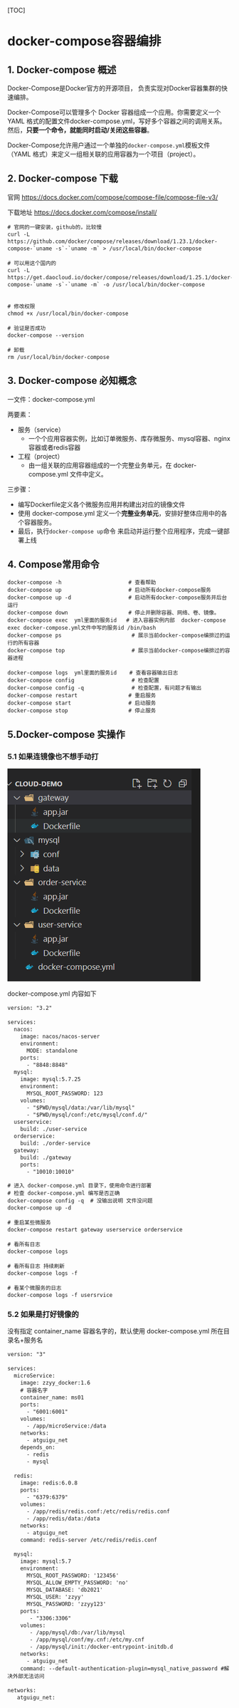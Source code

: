 [TOC]







# docker-compose容器编排



## 1. Docker-compose 概述

Docker-Compose是Docker官方的开源项目， 负责实现对Docker容器集群的快速编排。

Docker-Compose可以管理多个 Docker 容器组成一个应用。你需要定义一个 YAML 格式的配置文件docker-compose.yml，写好多个容器之间的调用关系。然后，**只要一个命令，就能同时启动/关闭这些容器**。



Docker-Compose允许用户通过一个单独的`docker-compose.yml`模板文件（YAML 格式）来定义一组相关联的应用容器为一个项目（project）。



## 2. Docker-compose 下载

官网 https://docs.docker.com/compose/compose-file/compose-file-v3/

下载地址 https://docs.docker.com/compose/install/

```shell
# 官网的一键安装，github的，比较慢
curl -L https://github.com/docker/compose/releases/download/1.23.1/docker-compose-`uname -s`-`uname -m` > /usr/local/bin/docker-compose

# 可以用这个国内的
curl -L https://get.daocloud.io/docker/compose/releases/download/1.25.1/docker-compose-`uname -s`-`uname -m` -o /usr/local/bin/docker-compose


# 修改权限
chmod +x /usr/local/bin/docker-compose

# 验证是否成功
docker-compose --version

# 卸载
rm /usr/local/bin/docker-compose
```



## 3. Docker-compose 必知概念

一文件：docker-compose.yml

两要素：

- 服务（service）
  - 一个个应用容器实例，比如订单微服务、库存微服务、mysql容器、nginx容器或者redis容器
- 工程（project）
  - 由一组关联的应用容器组成的一个完整业务单元，在 docker-compose.yml 文件中定义。

三步骤：

- 编写Dockerfile定义各个微服务应用并构建出对应的镜像文件
- 使用 docker-compose.yml 定义一个**完整业务单元**，安排好整体应用中的各个容器服务。
- 最后，执行`docker-compose up`命令 来启动并运行整个应用程序，完成一键部署上线



## 4. Compose常用命令

```shell
docker-compose -h                     # 查看帮助
docker-compose up                     # 启动所有docker-compose服务
docker-compose up -d                  # 启动所有docker-compose服务并后台运行
docker-compose down                   # 停止并删除容器、网络、卷、镜像。
docker-compose exec  yml里面的服务id   # 进入容器实例内部  docker-compose exec docker-compose.yml文件中写的服务id /bin/bash
docker-compose ps                      # 展示当前docker-compose编排过的运行的所有容器
docker-compose top                     # 展示当前docker-compose编排过的容器进程

docker-compose logs  yml里面的服务id    # 查看容器输出日志
docker-compose config                  # 检查配置
docker-compose config -q               # 检查配置，有问题才有输出
docker-compose restart   			  # 重启服务
docker-compose start     			  # 启动服务
docker-compose stop      			  # 停止服务
```





## 5.Docker-compose 实操作



### 5.1 如果连镜像也不想手动打

![image-20221105221722062](08_docker-compose容器编排/image-20221105221722062.png)

docker-compose.yml 内容如下

```shell
version: "3.2"

services:
  nacos:
    image: nacos/nacos-server
    environment:
      MODE: standalone
    ports:
      - "8848:8848"
  mysql:
    image: mysql:5.7.25
    environment:
      MYSQL_ROOT_PASSWORD: 123
    volumes:
      - "$PWD/mysql/data:/var/lib/mysql"
      - "$PWD/mysql/conf:/etc/mysql/conf.d/"
  userservice:
    build: ./user-service
  orderservice:
    build: ./order-service
  gateway:
    build: ./gateway
    ports:
      - "10010:10010"
```

```shell
# 进入 docker-compose.yml 目录下，使用命令进行部署
# 检查 docker-compose.yml 编写是否正确
docker-compose config -q  # 没输出说明 文件没问题
docker-compose up -d

# 重启某些微服务
docker-compose restart gateway userservice orderservice

# 看所有日志
docker-compose logs

# 看所有日志 持续刷新
docker-compose logs -f

# 看某个微服务的日志
docker-compose logs -f usersrvice
```





### 5.2 如果是打好镜像的



没有指定 container_name 容器名字的，默认使用 docker-compose.yml 所在目录名+服务名

```shell
version: "3"
 
services:
  microService:
    image: zzyy_docker:1.6
    # 容器名字
    container_name: ms01
    ports:
      - "6001:6001"
    volumes:
      - /app/microService:/data
    networks: 
      - atguigu_net 
    depends_on: 
      - redis
      - mysql
 
  redis:
    image: redis:6.0.8
    ports:
      - "6379:6379"
    volumes:
      - /app/redis/redis.conf:/etc/redis/redis.conf
      - /app/redis/data:/data
    networks: 
      - atguigu_net
    command: redis-server /etc/redis/redis.conf
 
  mysql:
    image: mysql:5.7
    environment:
      MYSQL_ROOT_PASSWORD: '123456'
      MYSQL_ALLOW_EMPTY_PASSWORD: 'no'
      MYSQL_DATABASE: 'db2021'
      MYSQL_USER: 'zzyy'
      MYSQL_PASSWORD: 'zzyy123'
    ports:
       - "3306:3306"
    volumes:
       - /app/mysql/db:/var/lib/mysql
       - /app/mysql/conf/my.cnf:/etc/my.cnf
       - /app/mysql/init:/docker-entrypoint-initdb.d
    networks:
      - atguigu_net
    command: --default-authentication-plugin=mysql_native_password #解决外部无法访问
 
networks: 
   atguigu_net: 
```

